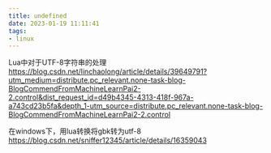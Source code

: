 ```yaml
---
title: undefined
date: 2023-01-19 11:11:41
tags:
- linux
---
```



Lua中对于UTF-8字符串的处理
https://blog.csdn.net/linchaolong/article/details/39649791?utm_medium=distribute.pc_relevant.none-task-blog-BlogCommendFromMachineLearnPai2-2.control&dist_request_id=d49b4345-4313-418f-967a-a743cd23b5fa&depth_1-utm_source=distribute.pc_relevant.none-task-blog-BlogCommendFromMachineLearnPai2-2.control

在windows下，用lua转换将gbk转为utf-8
https://blog.csdn.net/sniffer12345/article/details/16359043